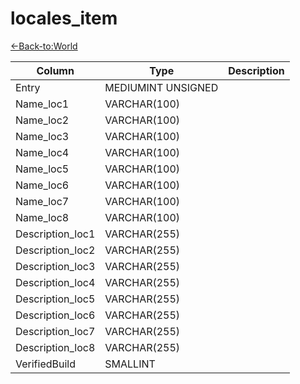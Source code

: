# locales_item

[<-Back-to:World](database-world.md)

Column | Type | Description
--- | --- | ---
Entry | MEDIUMINT UNSIGNED | 
Name_loc1 | VARCHAR(100) | 
Name_loc2 | VARCHAR(100) | 
Name_loc3 | VARCHAR(100) | 
Name_loc4 | VARCHAR(100) | 
Name_loc5 | VARCHAR(100) | 
Name_loc6 | VARCHAR(100) | 
Name_loc7 | VARCHAR(100) | 
Name_loc8 | VARCHAR(100) | 
Description_loc1 | VARCHAR(255) | 
Description_loc2 | VARCHAR(255) | 
Description_loc3 | VARCHAR(255) | 
Description_loc4 | VARCHAR(255) | 
Description_loc5 | VARCHAR(255) | 
Description_loc6 | VARCHAR(255) | 
Description_loc7 | VARCHAR(255) | 
Description_loc8 | VARCHAR(255) | 
VerifiedBuild | SMALLINT | 
